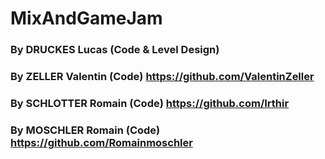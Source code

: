 #  MixAndGameJam

### By DRUCKES Lucas (Code & Level Design)
### By ZELLER Valentin (Code) https://github.com/ValentinZeller
### By SCHLOTTER Romain (Code) https://github.com/Irthir
### By MOSCHLER Romain (Code) https://github.com/Romainmoschler
